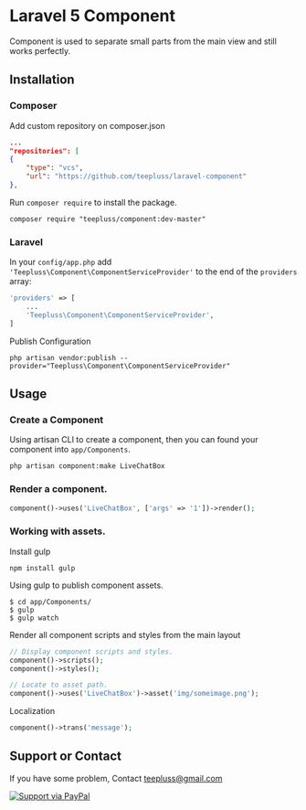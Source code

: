 # Laravel 5 Component

Component is used to separate small parts from the main view and still works perfectly.

## Installation

### Composer

Add custom repository on composer.json

~~~json
...
"repositories": [
{
    "type": "vcs",
    "url": "https://github.com/teepluss/laravel-component"
},
~~~

Run `composer require` to install the package.

~~~shell
composer require "teepluss/component:dev-master"
~~~

### Laravel

In your `config/app.php` add `'Teepluss\Component\ComponentServiceProvider'` to the end of the `providers` array:

~~~php
'providers' => [
    ...
    'Teepluss\Component\ComponentServiceProvider',
]
~~~

Publish Configuration

~~~shell
php artisan vendor:publish --provider="Teepluss\Component\ComponentServiceProvider"
~~~

## Usage

### Create a Component

Using artisan CLI to create a component, then you can found your component into `app/Components`.

~~~shell
php artisan component:make LiveChatBox
~~~

### Render a component.

~~~php
component()->uses('LiveChatBox', ['args' => '1'])->render();
~~~

### Working with assets.

Install gulp

~~~shell
npm install gulp
~~~

Using gulp to publish component assets.

~~~shell
$ cd app/Components/
$ gulp
$ gulp watch
~~~

Render all component scripts and styles from the main layout

~~~php
// Display component scripts and styles.
component()->scripts();
component()->styles();

// Locate to asset path.
component()->uses('LiveChatBox')->asset('img/someimage.png');
~~~

Localization

~~~php
component()->trans('message');
~~~

## Support or Contact

If you have some problem, Contact teepluss@gmail.com

[![Support via PayPal](https://rawgithub.com/chris---/Donation-Badges/master/paypal.jpeg)](https://www.paypal.com/cgi-bin/webscr?cmd=_s-xclick&hosted_button_id=9GEC8J7FAG6JA)
